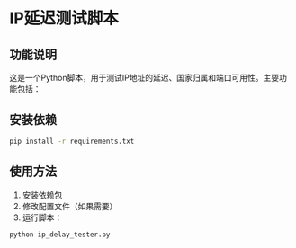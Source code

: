 # IP延迟测试脚本

## 功能说明

这是一个Python脚本，用于测试IP地址的延迟、国家归属和端口可用性。主要功能包括：

## 安装依赖

```bash
pip install -r requirements.txt
```
## 使用方法

1. 安装依赖包
2. 修改配置文件（如果需要）
3. 运行脚本：

```bash
python ip_delay_tester.py
```